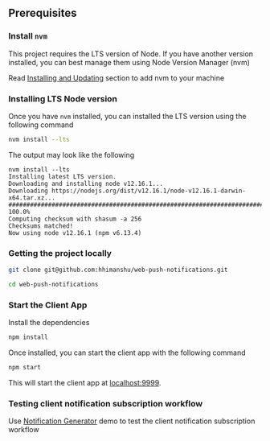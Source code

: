 ## Prerequisites

### Install `nvm`
This project requires the LTS version of Node. If you have another version installed, you can best manage them using Node Version Manager (nvm)

Read [Installing and Updating](https://github.com/nvm-sh/nvm#installing-and-updating) section to add nvm to your machine

### Installing LTS Node version
Once you have `nvm` installed, you can installed the LTS version using the following command
```sh
nvm install --lts
```

The output may look like the following

```text
nvm install --lts
Installing latest LTS version.
Downloading and installing node v12.16.1...
Downloading https://nodejs.org/dist/v12.16.1/node-v12.16.1-darwin-x64.tar.xz...
############################################################################################################ 100.0%
Computing checksum with shasum -a 256
Checksums matched!
Now using node v12.16.1 (npm v6.13.4)
```

### Getting the project locally
```sh
git clone git@github.com:hhimanshu/web-push-notifications.git

cd web-push-notifications
```

### Start the Client App
Install the dependencies
```sh
npm install
```

Once installed, you can start the client app with the following command
```sh
npm start
```

This will start the client app at [localhost:9999](http://localhost:9999).

### Testing client notification subscription workflow
Use [Notification Generator](https://serviceworke.rs/push-get-payload_demo.html) demo to test the client notification subscription workflow
